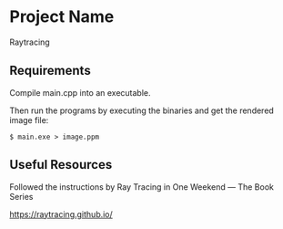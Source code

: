 # Project Name

Raytracing

## Requirements

Compile main.cpp into an executable.

Then run the programs by executing the binaries and get the rendered image file:

    $ main.exe > image.ppm

## Useful Resources

Followed the instructions by Ray Tracing in One Weekend — The Book Series

https://raytracing.github.io/
